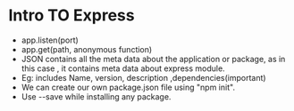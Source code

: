 # Intro TO Express

* app.listen(port)
* app.get(path, anonymous function)
* JSON contains all the meta data about the application  or package, as in this case , it contains meta data about express module.
* Eg: includes Name, version, description ,dependencies(important)
* We can create our own package.json file using "npm init".
* Use --save while installing any package.
